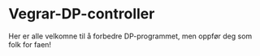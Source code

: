 
Vegrar-DP-controller 
==============

Her er alle velkomne til å forbedre DP-programmet, men oppfør deg som folk for faen!
